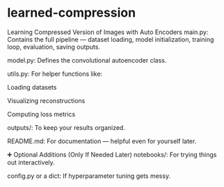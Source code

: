 # learned-compression
Learning Compressed Version of Images with Auto Encoders
main.py: Contains the full pipeline — dataset loading, model initialization, training loop, evaluation, saving outputs.

model.py: Defines the convolutional autoencoder class.

utils.py: For helper functions like:

Loading datasets

Visualizing reconstructions

Computing loss metrics

outputs/: To keep your results organized.

README.md: For documentation — helpful even for yourself later.

➕ Optional Additions (Only If Needed Later)
notebooks/: For trying things out interactively.

config.py or a dict: If hyperparameter tuning gets messy.
